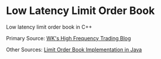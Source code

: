 # Low Latency Limit Order Book
Low latency limit order book in C++

Primary Source: [WK's High Frequency Trading Blog](https://web.archive.org/web/20110219163448/http://howtohft.wordpress.com/2011/02/15/how-to-build-a-fast-limit-order-book/)

Other Sources: [Limit Order Book Implementation in Java](https://medium.com/@mhfizt/limit-order-book-implementation-in-java-dd39821e5a4f)
